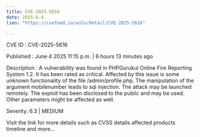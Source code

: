 ```yaml
---
title: CVE-2025-5616
date: 2025-6-4
lien: "https://cvefeed.io/vuln/detail/CVE-2025-5616"

---
```


CVE ID : CVE-2025-5616

Published :  June 4
2025
11:15 p.m. | 6 hours
13 minutes ago

Description : A vulnerability was found in PHPGurukul Online Fire Reporting System 1.2. It has been rated as critical. Affected by this issue is some unknown functionality of the file /admin/profile.php. The manipulation of the argument mobilenumber leads to sql injection. The attack may be launched remotely. The exploit has been disclosed to the public and may be used. Other parameters might be affected as well.

Severity: 6.3 | MEDIUM

Visit the link for more details
such as CVSS details
affected products
timeline
and more...
